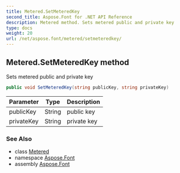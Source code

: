 ```yaml
---
title: Metered.SetMeteredKey
second_title: Aspose.Font for .NET API Reference
description: Metered method. Sets metered public and private key
type: docs
weight: 20
url: /net/aspose.font/metered/setmeteredkey/
---
```

## Metered.SetMeteredKey method

Sets metered public and private key

```csharp
public void SetMeteredKey(string publicKey, string privateKey)
```

| Parameter | Type | Description |
| --- | --- | --- |
| publicKey | String | public key |
| privateKey | String | private key |

### See Also

* class [Metered](../)
* namespace [Aspose.Font](../../../aspose.font/)
* assembly [Aspose.Font](../../../)


